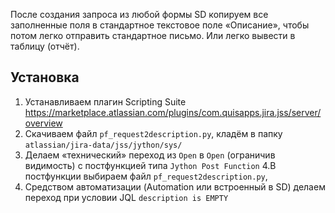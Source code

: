 После создания запроса из любой формы SD копируем все заполненные поля в стандартное текстовое поле «Описание», чтобы потом легко отправить стандартное письмо. Или легко вывести в таблицу (отчёт).

## Установка

1. Устанавливаем плагин Scripting Suite https://marketplace.atlassian.com/plugins/com.quisapps.jira.jss/server/overview 
2. Скачиваем файл `pf_request2description.py`, кладём в папку `atlassian/jira-data/jss/jython/sys/`
3. Делаем «технический» переход из `Open` в `Open` (ограничив видимость) с постфункцией типа `Jython Post Function`
4.В постфункции выбираем файл `pf_request2description.py`, 
5. Средством автоматизации (Automation или встроенный в SD) делаем переход при условии JQL `description is EMPTY`
